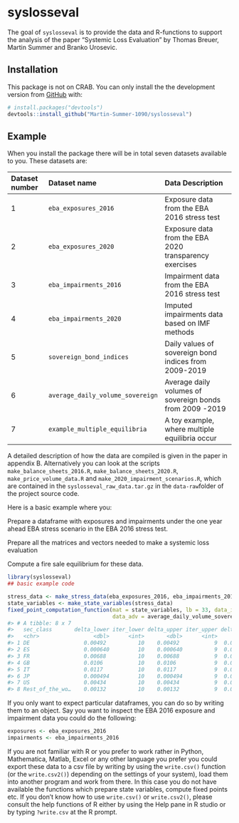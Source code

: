 
<!-- README.md is generated from README.Rmd. Please edit that file -->

# syslosseval

<!-- badges: start -->

<!-- badges: end -->

The goal of `syslosseval` is to provide the data and R-functions to
support the analysis of the paper “Systemic Loss Evaluation” by Thomas
Breuer, Martin Summer and Branko Urosevic.

## Installation

This package is not on CRAB. You can only install the the development
version from [GitHub](https://github.com/) with:

``` r
# install.packages("devtools")
devtools::install_github("Martin-Summer-1090/syslosseval")
```

## Example

When you install the package there will be in total seven datasets
available to you. These datasets are:

| Dataset number | Dataset name                     | Data Description                                         |
| :------------- | :------------------------------- | :------------------------------------------------------- |
| 1              | `eba_exposures_2016`             | Exposure data from the EBA 2016 stress test              |
| 2              | `eba_exposures_2020`             | Exposure data from the EBA 2020 transparency exercises   |
| 3              | `eba_impairments_2016`           | Impairment data from the EBA 2016 stress test            |
| 4              | `eba_impairments_2020`           | Imputed impairments data based on IMF methods            |
| 5              | `sovereign_bond_indices`         | Daily values of sovereign bond indices from 2009-2019    |
| 6              | `average_daily_volume_sovereign` | Average daily volumes of sovereign bonds from 2009 -2019 |
| 7              | `example_multiple_equilibria`    | A toy example, where multiple equilibria occur           |

A detailed description of how the data are compiled is given in the
paper in appendix B. Alternatively you can look at the scripts
`make_balance_sheets_2016.R`, `make_balance_sheets_2020.R`,
`make_price_volume_data.R` and `make_2020_impairment_scenarios.R`, which
are contained in the `syslosseval_raw_data.tar.gz` in the
`data-raw`folder of the project source code.

Here is a basic example where you:

Prepare a dataframe with exposures and impairments under the one year
ahead EBA stress scenario in the EBA 2016 stress test.

Prepare all the matrices and vectors needed to make a systemic loss
evaluation

Compute a fire sale equilibrium for these data.

``` r
library(syslosseval)
## basic example code

stress_data <- make_stress_data(eba_exposures_2016, eba_impairments_2016, 1, 2015)
state_variables <- make_state_variables(stress_data)
fixed_point_computation_function(mat = state_variables, lb = 33, data_idx = sovereign_bond_indices, 
                                 data_adv = average_daily_volume_sovereign, base_year = 2015, constant = 1.5)
#> # A tibble: 8 x 7
#>   sec_class       delta_lower iter_lower delta_upper iter_upper delta_max unique
#>   <chr>                 <dbl>      <int>       <dbl>      <int>     <dbl> <lgl> 
#> 1 DE                 0.00492          10    0.00492           9  0.0146   TRUE  
#> 2 ES                 0.000640         10    0.000640          9  0.0191   TRUE  
#> 3 FR                 0.00688          10    0.00688           9  0.0203   TRUE  
#> 4 GB                 0.0106           10    0.0106            9  0.0166   TRUE  
#> 5 IT                 0.0117           10    0.0117            9  0.0322   TRUE  
#> 6 JP                 0.000494         10    0.000494          9  0.000907 TRUE  
#> 7 US                 0.00434          10    0.00434           9  0.00908  TRUE  
#> 8 Rest_of_the_wo…    0.00132          10    0.00132           9  0.00418  TRUE
```

If you only want to expect particular dataframes, you can do so by
writing them to an object. Say you want to inspect the EBA 2016 exposure
and impairment data you could do the following:

``` r
exposures <- eba_exposures_2016
impairments <- eba_impairments_2016
```

If you are not familiar with R or you prefer to work rather in Python,
Mathematica, Matlab, Excel or any other language you prefer you could
export these data to a csv file by writing by using the `write.csv()`
function (or the `write.csv2()`) depending on the settings of your
system), load them into another program and work from there. In this
case you do not have available the functions which prepare state
variables, compute fixed points etc. If you don’t know how to use
`write.csv()` or `write.csv2()`, please consult the help functions of R
either by using the Help pane in R studio or by typing `?write.csv` at
the R prompt.
